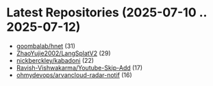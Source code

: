 # Latest Repositories (2025-07-10 .. 2025-07-12)

- [goombalab/hnet](https://github.com/goombalab/hnet) (31)
- [ZhaoYujie2002/LangSplatV2](https://github.com/ZhaoYujie2002/LangSplatV2) (29)
- [nickberckley/kabadoni](https://github.com/nickberckley/kabadoni) (22)
- [Ravish-Vishwakarma/Youtube-Skip-Add](https://github.com/Ravish-Vishwakarma/Youtube-Skip-Add) (17)
- [ohmydevops/arvancloud-radar-notif](https://github.com/ohmydevops/arvancloud-radar-notif) (16)
